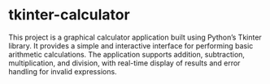 # tkinter-calculator
This project is a graphical calculator application built using Python’s Tkinter library. It provides a simple and interactive interface for performing basic arithmetic calculations. The application supports addition, subtraction, multiplication, and division, with real-time display of results and error handling for invalid expressions.
